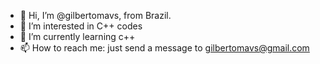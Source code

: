 - 👋 Hi, I’m @gilbertomavs, from Brazil.
- 👀 I’m interested in  C++ codes
- 🌱 I’m currently learning c++
- 📫 How to reach me: just send a message to gilbertomavs@gmail.com

<!---
gilbertomavs/gilbertomavs is a ✨ special ✨ repository because its `README.md` (this file) appears on your GitHub profile.
You can click the Preview link to take a look at your changes.
--->
